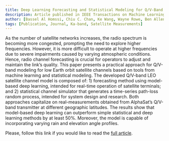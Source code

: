 ```yaml
---
title: Deep Learning Forecasting and Statistical Modeling for Q/V-Band LEO Satellite Channels
description: Article published in IEEE Transactions on Machine Learning in Communications and Networking
author: [Bassel Al Homssi, Chiu C. Chan, Ke Wang, Wayne Rowe, Ben Allen, Ben Moores, László Csurgai-Horváth, Fernando Pérez Fontán, Sithamparanathan Kandeepan, Akram Al-Hourani]
tags: [Publication, Journal, Ka-band, Satellite Measurements]
---
```

As the number of satellite networks increases, the radio spectrum is becoming more congested, prompting the need to explore higher frequencies. However, it is more difficult to operate at higher frequencies due to severe impairments caused by varying atmospheric conditions. Hence, radio channel forecasting is crucial for operators to adjust and maintain the link’s quality. This paper presents a practical approach for Q/V-band modeling for low Earth orbit satellite channels based on tools from machine learning and statistical modeling. The developed Q/V-band LEO satellite channel model is composed of: 1) forecasting method using model-based deep learning, intended for real-time operation of satellite terminals; and 2) statistical channel simulator that generates a time-series path-loss random process, intended for system design and research. Both approaches capitalize on real-measurements obtained from AlphaSat’s Q/V-band transmitter at different geographic latitudes. The results show that model-based deep learning can outperform simple statistical and deep learning methods by at least 50%. Moreover, the model is capable of incorporating varying rain and elevation angle profiles.

Please, follow this link if you would like to read the [full article](https://doi.org/10.1109/TMLCN.2023.3286793).
